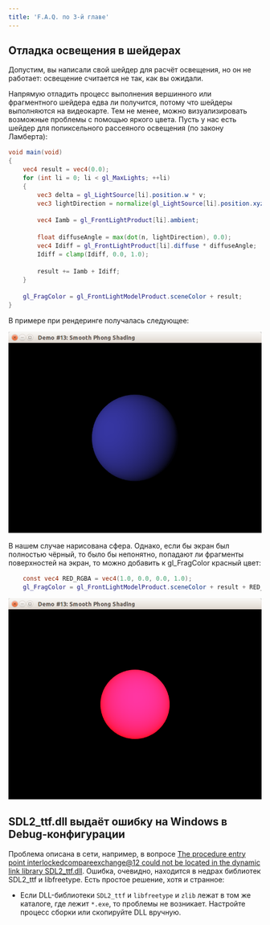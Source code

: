 ```yaml
---
title: 'F.A.Q. по 3-й главе'
---
```


## Отладка освещения в шейдерах

Допустим, вы написали свой шейдер для расчёт освещения, но он не работает: освещение считается не так, как вы ожидали.

Напрямую отладить процесс выполнения вершинного или фрагментного шейдера едва ли получится, потому что шейдеры выполняются на видеокарте. Тем не менее, можно визуализировать возможные проблемы с помощью яркого цвета. Пусть у нас есть шейдер для попиксельного рассеяного освещения (по закону Ламберта):

```glsl
void main(void)
{
    vec4 result = vec4(0.0);
    for (int li = 0; li < gl_MaxLights; ++li)
    {
        vec3 delta = gl_LightSource[li].position.w * v;
        vec3 lightDirection = normalize(gl_LightSource[li].position.xyz - delta);

        vec4 Iamb = gl_FrontLightProduct[li].ambient;

        float diffuseAngle = max(dot(n, lightDirection), 0.0);
        vec4 Idiff = gl_FrontLightProduct[li].diffuse * diffuseAngle;
        Idiff = clamp(Idiff, 0.0, 1.0);

        result += Iamb + Idiff;
    }

    gl_FragColor = gl_FrontLightModelProduct.sceneColor + result;
}
```

В примере при рендеринге получалась следующее:

![Скриншот](figures/smooth_lambert_lighting.png)

В нашем случае нарисована сфера. Однако, если бы экран был полностью чёрный, то было бы непонятно, попадают ли фрагменты поверхностей на экран, то можно добавить к gl_FragColor красный цвет:

```glsl
    const vec4 RED_RGBA = vec4(1.0, 0.0, 0.0, 1.0);
    gl_FragColor = gl_FrontLightModelProduct.sceneColor + result + RED_RGBA;
```

![Скриншот](figures/lambert-red-colored.png)

## SDL2_ttf.dll выдаёт ошибку на Windows в Debug-конфигурации

Проблема описана в сети, например, в вопросе [The procedure entry point interlockedcompareexchange@12 could not be located in the dynamic link library SDL2_ttf.dll](http://stackoverflow.com/questions/38639337/). Ошибка, очевидно, находится в недрах библиотек SDL2_ttf и libfreetype. Есть простое решение, хотя и странное:

- Если DLL-библиотеки `SDL2_ttf` и `libfreetype` и `zlib` лежат в том же каталоге, где лежит `*.exe`, то проблемы не возникает. Настройте процесс сборки или скопируйте DLL вручную.
